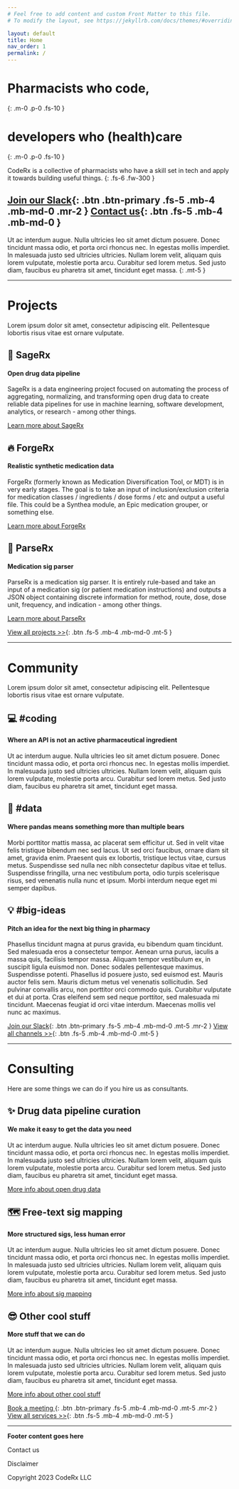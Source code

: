```yaml
---
# Feel free to add content and custom Front Matter to this file.
# To modify the layout, see https://jekyllrb.com/docs/themes/#overriding-theme-defaults

layout: default
title: Home
nav_order: 1
permalink: /
---
```


# Pharmacists who code,
{: .m-0 .p-0 .fs-10 }
# developers who (health)care
{: .m-0 .p-0 .fs-10 }

CodeRx is a collective of pharmacists who have a skill set in tech and apply it towards building useful things.
{: .fs-6 .fw-300 }

[Join our Slack](https://join.slack.com/t/coderx/shared_invite/zt-5b8e9kr4-PsKAVe4crGmECQyyxDIJgQ){: .btn .btn-primary .fs-5 .mb-4 .mb-md-0 .mr-2 } [Contact us](https://coderxio.substack.com/){: .btn .fs-5 .mb-4 .mb-md-0 }
---

Ut ac interdum augue. Nulla ultricies leo sit amet dictum posuere. Donec tincidunt massa odio, et porta orci rhoncus nec. In egestas mollis imperdiet. In malesuada justo sed ultricies ultricies. Nullam lorem velit, aliquam quis lorem vulputate, molestie porta arcu. Curabitur sed lorem metus. Sed justo diam, faucibus eu pharetra sit amet, tincidunt eget massa.
{: .mt-5 }

---

# Projects

Lorem ipsum dolor sit amet, consectetur adipiscing elit. Pellentesque lobortis risus vitae est ornare vulputate.


## 🌿 SageRx

#### Open drug data pipeline

SageRx is a data engineering project focused on automating the process of aggregating, normalizing, and transforming open drug data to create reliable data pipelines for use in machine learning, software development, analytics, or research - among other things.

[Learn more about SageRx](/sagerx)

## 🔥 ForgeRx

#### Realistic synthetic medication data

ForgeRx (formerly known as Medication Diversification Tool, or MDT) is in very early stages. The goal is to take an input of inclusion/exclusion criteria for medication classes / ingredients / dose forms / etc and output a useful file. This could be a Synthea module, an Epic medication grouper, or something else.

[Learn more about ForgeRx](/forgerx)

## 🧠 ParseRx

#### Medication sig parser

ParseRx is a medication sig parser. It is entirely rule-based and take an input of a medication sig (or patient medication instructions) and outputs a JSON object containing discrete information for method, route, dose, dose unit, frequency, and indication - among other things.

[Learn more about ParseRx](/parserx)

[View all projects >>](/projects){: .btn .fs-5 .mb-4 .mb-md-0 .mt-5 }

---

# Community

Lorem ipsum dolor sit amet, consectetur adipiscing elit. Pellentesque lobortis risus vitae est ornare vulputate.

## 💻 #coding

#### Where an API is not an active pharmaceutical ingredient

Ut ac interdum augue. Nulla ultricies leo sit amet dictum posuere. Donec tincidunt massa odio, et porta orci rhoncus nec. In egestas mollis imperdiet. In malesuada justo sed ultricies ultricies. Nullam lorem velit, aliquam quis lorem vulputate, molestie porta arcu. Curabitur sed lorem metus. Sed justo diam, faucibus eu pharetra sit amet, tincidunt eget massa.

## 💾 #data

#### Where pandas means something more than multiple bears

Morbi porttitor mattis massa, ac placerat sem efficitur ut. Sed in velit vitae felis tristique bibendum nec sed lacus. Ut sed orci faucibus, ornare diam sit amet, gravida enim. Praesent quis ex lobortis, tristique lectus vitae, cursus metus. Suspendisse sed nulla nec nibh consectetur dapibus vitae et tellus. Suspendisse fringilla, urna nec vestibulum porta, odio turpis scelerisque risus, sed venenatis nulla nunc et ipsum. Morbi interdum neque eget mi semper dapibus.

## 💡 #big-ideas

#### Pitch an idea for the next big thing in pharmacy

Phasellus tincidunt magna at purus gravida, eu bibendum quam tincidunt. Sed malesuada eros a consectetur tempor. Aenean urna purus, iaculis a massa quis, facilisis tempor massa. Aliquam tempor vestibulum ex, in suscipit ligula euismod non. Donec sodales pellentesque maximus. Suspendisse potenti. Phasellus id posuere justo, sed euismod est. Mauris auctor felis sem. Mauris dictum metus vel venenatis sollicitudin. Sed pulvinar convallis arcu, non porttitor orci commodo quis. Curabitur vulputate et dui at porta. Cras eleifend sem sed neque porttitor, sed malesuada mi tincidunt. Maecenas feugiat id orci vitae interdum. Maecenas mollis vel nunc ac maximus.

[Join our Slack](/community/join){: .btn .btn-primary .fs-5 .mb-4 .mb-md-0 .mt-5 .mr-2 } [View all channels >>](/community/join){: .btn .fs-5 .mb-4 .mb-md-0 .mt-5 }

---

# Consulting

Here are some things we can do if you hire us as consultants.

## ✨ Drug data pipeline curation

#### We make it easy to get the data you need

Ut ac interdum augue. Nulla ultricies leo sit amet dictum posuere. Donec tincidunt massa odio, et porta orci rhoncus nec. In egestas mollis imperdiet. In malesuada justo sed ultricies ultricies. Nullam lorem velit, aliquam quis lorem vulputate, molestie porta arcu. Curabitur sed lorem metus. Sed justo diam, faucibus eu pharetra sit amet, tincidunt eget massa.

[More info about open drug data](/consulting/open-drug-data)

## 🗺️ Free-text sig mapping

#### More structured sigs, less human error

Ut ac interdum augue. Nulla ultricies leo sit amet dictum posuere. Donec tincidunt massa odio, et porta orci rhoncus nec. In egestas mollis imperdiet. In malesuada justo sed ultricies ultricies. Nullam lorem velit, aliquam quis lorem vulputate, molestie porta arcu. Curabitur sed lorem metus. Sed justo diam, faucibus eu pharetra sit amet, tincidunt eget massa.

[More info about sig mapping](/consulting/sig-mapping)

## 😎 Other cool stuff

#### More stuff that we can do

Ut ac interdum augue. Nulla ultricies leo sit amet dictum posuere. Donec tincidunt massa odio, et porta orci rhoncus nec. In egestas mollis imperdiet. In malesuada justo sed ultricies ultricies. Nullam lorem velit, aliquam quis lorem vulputate, molestie porta arcu. Curabitur sed lorem metus. Sed justo diam, faucibus eu pharetra sit amet, tincidunt eget massa.

[More info about other cool stuff](/consulting/other-cool-stuff)

[Book a meeting ](/consulting/book){: .btn .btn-primary .fs-5 .mb-4 .mb-md-0 .mt-5 .mr-2 } [View all services >>](/consulting){: .btn .fs-5 .mb-4 .mb-md-0 .mt-5 }

---

**Footer content goes here**

Contact us

Disclaimer

Copyright 2023 CodeRx LLC
